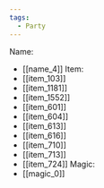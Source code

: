 ```yaml
---
tags:
  - Party
---
```

Name:
- [[name_4]]
Item:
- [[item_103]]
- [[item_1181]]
- [[item_1552]]
- [[item_601]]
- [[item_604]]
- [[item_613]]
- [[item_616]]
- [[item_710]]
- [[item_713]]
- [[item_724]]
Magic:
- [[magic_0]]
